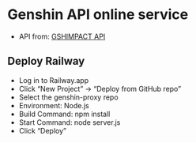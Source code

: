 # Genshin API online service
- API from: [GSHIMPACT API](https://gshimpact.vercel.app/)

## Deploy Railway
- Log in to Railway.app
- Click “New Project” → “Deploy from GitHub repo”
- Select the genshin-proxy repo
- Environment: Node.js
- Build Command: npm install
- Start Command: node server.js
- Click “Deploy”
